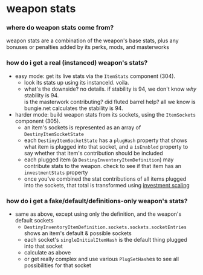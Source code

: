 # weapon stats

### where do weapon stats come from?
weapon stats are a combination of the weapon's base stats, plus any bonuses or penalties added by its perks, mods, and masterworks

### how do i get a real (instanced) weapon's stats?
- easy mode: get its live stats via the `ItemStats` component (304).
  - look its stats up using its instanceId. voila.
  - what's the downside? no details. if stability is 94, we don't know *why* stability is 94.  
  is the masterwork contributing? did fluted barrel help? all we know is bungie.net calculates the stability is 94.
- harder mode: build weapon stats from its sockets, using the `ItemSockets` component (305).
  - an item's sockets is represented as an array of `DestinyItemSocketState`
  - each `DestinyItemSocketState` has a `plugHash` property that shows what item is plugged into that socket, and a `isEnabled` property to say whether that item's contribution should be included
  - each plugged item (a `DestinyInventoryItemDefinition`) may contribute stats to the weapon. check to see if that item has an `investmentStats` property
  - once you've combined the stat contributions of all items plugged into the sockets, that total is transformed using [investment scaling](/inventory/weapons/investment-scaling)

### how do i get a fake/default/definitions-only weapon's stats?
- same as above, except using only the definition, and the weapon's default sockets
  - `DestinyInventoryItemDefinition.sockets.sockets.socketEntries` shows an item's default & possible sockets
  - each socket's `singleInitialItemHash` is the default thing plugged into that socket
  - calculate as above
  - or get really complex and use various `PlugSetHash`es to see all possibilities for that socket